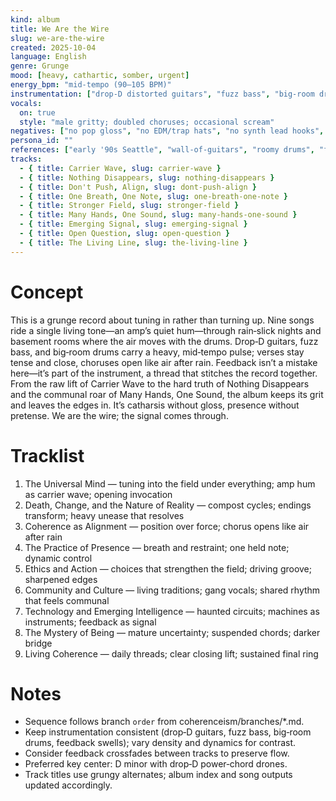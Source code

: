 ```yaml
---
kind: album
title: We Are the Wire
slug: we-are-the-wire
created: 2025-10-04
language: English
genre: Grunge
mood: [heavy, cathartic, somber, urgent]
energy_bpm: "mid‑tempo (90–105 BPM)"
instrumentation: ["drop‑D distorted guitars", "fuzz bass", "big‑room drums", "room mics + tape‑ish saturation", "feedback swells"]
vocals:
  on: true
  style: "male gritty; doubled choruses; occasional scream"
negatives: ["no pop gloss", "no EDM/trap hats", "no synth lead hooks", "no auto‑tune shine"]
persona_id: ""
references: ["early '90s Seattle", "wall‑of‑guitars", "roomy drums", "feedback textures"]
tracks:
  - { title: Carrier Wave, slug: carrier-wave }
  - { title: Nothing Disappears, slug: nothing-disappears }
  - { title: Don't Push, Align, slug: dont-push-align }
  - { title: One Breath, One Note, slug: one-breath-one-note }
  - { title: Stronger Field, slug: stronger-field }
  - { title: Many Hands, One Sound, slug: many-hands-one-sound }
  - { title: Emerging Signal, slug: emerging-signal }
  - { title: Open Question, slug: open-question }
  - { title: The Living Line, slug: the-living-line }
---
```


# Concept
This is a grunge record about tuning in rather than turning up. Nine songs ride a single living tone—an amp’s quiet hum—through rain‑slick nights and basement rooms where the air moves with the drums. Drop‑D guitars, fuzz bass, and big‑room drums carry a heavy, mid‑tempo pulse; verses stay tense and close, choruses open like air after rain. Feedback isn’t a mistake here—it’s part of the instrument, a thread that stitches the record together. From the raw lift of Carrier Wave to the hard truth of Nothing Disappears and the communal roar of Many Hands, One Sound, the album keeps its grit and leaves the edges in. It’s catharsis without gloss, presence without pretense. We are the wire; the signal comes through.

# Tracklist
1. The Universal Mind — tuning into the field under everything; amp hum as carrier wave; opening invocation
2. Death, Change, and the Nature of Reality — compost cycles; endings transform; heavy unease that resolves
3. Coherence as Alignment — position over force; chorus opens like air after rain
4. The Practice of Presence — breath and restraint; one held note; dynamic control
5. Ethics and Action — choices that strengthen the field; driving groove; sharpened edges
6. Community and Culture — living traditions; gang vocals; shared rhythm that feels communal
7. Technology and Emerging Intelligence — haunted circuits; machines as instruments; feedback as signal
8. The Mystery of Being — mature uncertainty; suspended chords; darker bridge
9. Living Coherence — daily threads; clear closing lift; sustained final ring

# Notes
- Sequence follows branch `order` from coherenceism/branches/*.md.
- Keep instrumentation consistent (drop‑D guitars, fuzz bass, big‑room drums, feedback swells); vary density and dynamics for contrast.
- Consider feedback crossfades between tracks to preserve flow.
- Preferred key center: D minor with drop‑D power‑chord drones.
 - Track titles use grungy alternates; album index and song outputs updated accordingly.
